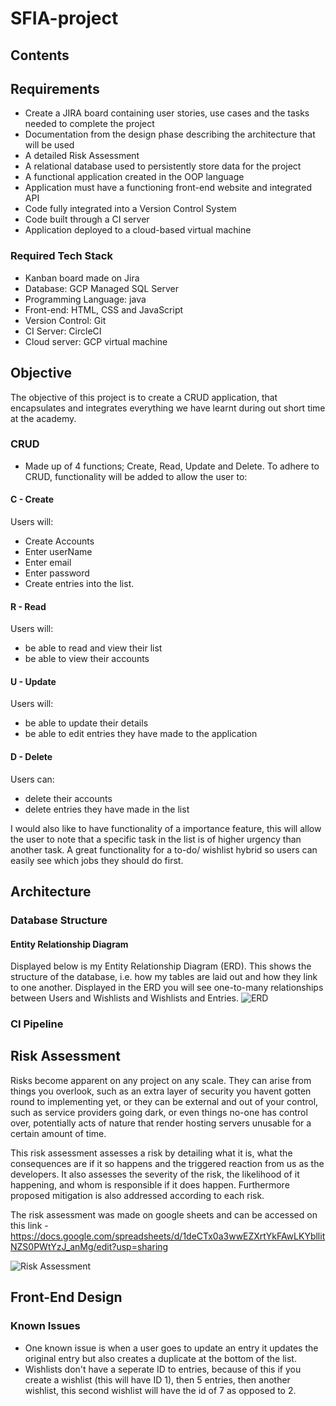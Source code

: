 # SFIA-project
## Contents


## Requirements
- Create a JIRA board containing user stories, use cases and the tasks needed to complete the project
- Documentation from the design phase describing the architecture that will be used
- A detailed Risk Assessment
- A relational database used to persistently store data for the project
- A functional application created in the OOP language
- Application must have a functioning front-end website and integrated API
- Code fully integrated into a Version Control System
- Code built through a CI server
- Application deployed to a cloud-based virtual machine

### Required Tech Stack
- Kanban board made on Jira
- Database: GCP Managed SQL Server
- Programming Language: java 
- Front-end: HTML, CSS and JavaScript
- Version Control: Git
- CI Server: CircleCI
- Cloud server: GCP virtual machine

## Objective
The objective of this project is to create a CRUD application, that encapsulates and integrates everything we have learnt during out short time at the academy. 
### CRUD
- Made up of 4 functions; Create, Read, Update and Delete.
To adhere to CRUD, functionality will be added to allow the user to:
#### C - Create
Users will:
- Create Accounts
- Enter userName
- Enter email
- Enter password
- Create entries into the list.
#### R - Read
Users will:
- be able to read and view their list
- be able to view their accounts 
#### U - Update
Users will:
- be able to update their details
- be able to edit entries they have made to the application
#### D - Delete
Users can:
- delete their accounts
- delete entries they have made in the list



I would also like to have functionality of a importance feature, this will allow the user to note that a specific task in the list is of higher urgency than another task.
A great functionality for a to-do/ wishlist hybrid so users can easily see which jobs they should do first. 


## Architecture

### Database Structure
#### Entity Relationship Diagram

Displayed below is my Entity Relationship Diagram (ERD). This shows the structure of the database, i.e. how my tables are laid out and how they link to one another. Displayed in the ERD you will see one-to-many relationships between Users and Wishlists and Wishlists and Entries.
![ERD](https://github.com/keenan218/Fundamentals-project-1/blob/master/ERD.png)

### CI Pipeline


## Risk Assessment

Risks become apparent on any project on any scale. They can arise from things you overlook, such as an extra layer of security you havent gotten round to implementing yet, or they can be external and out of your control, such as service providers going dark, or even things no-one has control over, potentially acts of nature that render hosting servers unusable for a certain amount of time.

This risk assessment assesses a risk by detailing what it is, what the consequences are if it so happens and the triggered reaction from us as the developers. It also assesses the severity of the risk, the likelihood of it happening, and whom is responsible if it does happen. Furthermore proposed mitigation is also addressed according to each risk.

The risk assessment was made on google sheets and can be accessed on this link - https://docs.google.com/spreadsheets/d/1deCTx0a3wwEZXrtYkFAwLKYbllitNZS0PWtYzJ_anMg/edit?usp=sharing

![Risk Assessment](https://github.com/keenan218/Fundamentals-project-1/blob/master/risk_assessment.png)

## Front-End Design

### Known Issues
- One known issue is when a user goes to update an entry it updates the original entry but also creates a duplicate at the bottom of the list.
- Wishlists don't have a seperate ID to entries, because of this if you create a wishlist (this will have ID 1), then 5 entries, then another wishlist, this second wishlist will have the id of 7 as opposed to 2.
